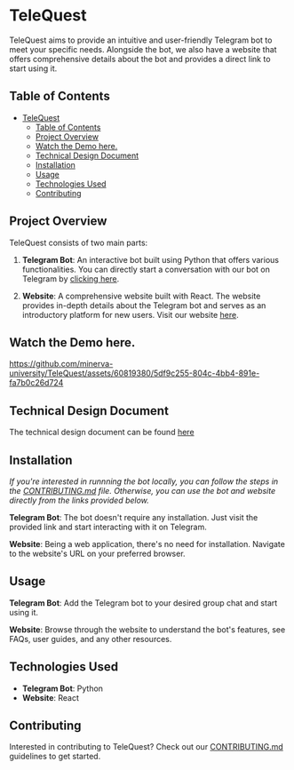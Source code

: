 # TeleQuest

TeleQuest aims to provide an intuitive and user-friendly Telegram bot to meet your specific needs. Alongside the bot, we also have a website that offers comprehensive details about the bot and provides a direct link to start using it.

## Table of Contents
- [TeleQuest](#telequest)
  - [Table of Contents](#table-of-contents)
  - [Project Overview](#project-overview)
  - [Watch the Demo here.](#watch-the-demo-here)
  - [Technical Design Document](#technical-design-document)
  - [Installation](#installation)
  - [Usage](#usage)
  - [Technologies Used](#technologies-used)
  - [Contributing](#contributing)

## Project Overview

TeleQuest consists of two main parts:

1. **Telegram Bot**: An interactive bot built using Python that offers various functionalities. You can directly start a conversation with our bot on Telegram by [clicking here](t.me/minerva_tele_quest_bot).

2. **Website**: A comprehensive website built with React. The website provides in-depth details about the Telegram bot and serves as an introductory platform for new users. Visit our website [here](https://tele-quest-frontend-361e59465eec.herokuapp.com/).

## Watch the Demo here.
https://github.com/minerva-university/TeleQuest/assets/60819380/5df9c255-804c-4bb4-891e-fa7b0c26d724



## Technical Design Document
The technical design document can be found [here](https://docs.google.com/document/d/1c7tumNsGgMlP1C7nDkOWpKqCtP4PA8J50vj7RY-cPXo/edit?usp=sharing)

## Installation

  *If you're interested in runnning the bot locally, you can follow the steps in the [CONTRIBUTING.md](CONTRIBUTING.md) file. Otherwise, you can use the bot and website directly from the links provided below.*

**Telegram Bot**:
The bot doesn't require any installation. Just visit the provided link and start interacting with it on Telegram.

**Website**:
Being a web application, there's no need for installation. Navigate to the website's URL on your preferred browser.

## Usage

**Telegram Bot**:
Add the Telegram bot to your desired group chat and start using it.

**Website**:
Browse through the website to understand the bot's features, see FAQs, user guides, and any other resources.

## Technologies Used

- **Telegram Bot**: Python
- **Website**: React

## Contributing

Interested in contributing to TeleQuest? Check out our [CONTRIBUTING.md](CONTRIBUTING.md) guidelines to get started.
